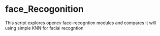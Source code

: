 # face_Recogonition
This script explores opencv face-recogntion modules and compares it will using simple KNN for facial recogntion
